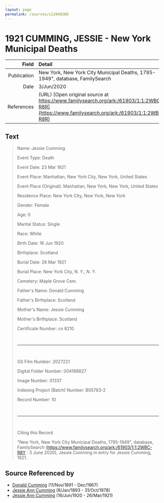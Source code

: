 ```yaml
---
layout: page
permalink: /sources/s12049260
---
```


# 1921 CUMMING, JESSIE - New York Municipal Deaths

Field | Detail
---:|:---
Publication | New York, New York City Municipal Deaths, 1795-1949", database, FamilySearch
Date | 3/Jun/2020
References | (URL) [Open original source at https://www.familysearch.org/ark:/61903/1:1:2WBC-R8R](https://www.familysearch.org/ark:/61903/1:1:2WBC-R8R)

## Text

> Name: Jessie Cumming
>
> Event Type: Death
>
> Event Date: 23 Mar 1921
>
> Event Place: Manhattan, New York City, New York, United States
>
> Event Place (Original): Manhattan, New York, New York, United States
>
> Residence Place: New York City, New York, New York
>
> Gender: Female
>
> Age: 0
>
> Marital Status: Single
>
> Race: White
>
> Birth Date: 16 Jun 1920
>
> Birthplace: Scotland
>
> Burial Date: 26 Mar 1921
>
> Burial Place: New York City, N. Y., N. Y.
>
> Cemetery: Maple Grove Cem.
>
> Father's Name: Donald Cumming
>
> Father's Birthplace: Scotland
>
> Mother's Name: Jessie Cumming
>
> Mother's Birthplace: Scotland
>
> Certificate Number: cn 8210
>
> <br/>
>
> ---
>
> <br/>
>
> GS Film Number: 2027221
>
> Digital Folder Number: 004188827
>
> Image Number: 01337
>
> Indexing Project (Batch) Number: B05783-2
>
> Record Number: 10
>
> <br/>
>
> ---
>
> <br/>
>
> Citing this Record
>
> "New York, New York City Municipal Deaths, 1795-1949", database, FamilySearch (https://www.familysearch.org/ark:/61903/1:1:2WBC-R8Y : 3 June 2020), Jessie Cumming in entry for Jessie Cumming, 1921.
>

## Source Referenced by

* [Donald Cumming](../people/@11846578@-donald-cumming-b1891-11-11-d1967-12.md) (11/Nov/1891 - Dec/1967)
* [Jessie Ann Cumming](../people/@66222886@-jessie-ann-cumming-b1893-1-8-d1978-10-31.md) (8/Jan/1893 - 31/Oct/1978)
* [Jessie Ann Cumming](../people/@65743680@-jessie-ann-cumming-b1920-6-16-d1921-3-26.md) (16/Jun/1920 - 26/Mar/1921)
